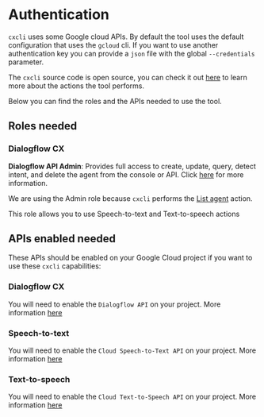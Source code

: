 # Authentication

`cxcli` uses some Google cloud APIs. By default the tool uses the default configuration that uses the `gcloud` cli. If you want to use another authentication key you can provide a `json` file with the global `--credentials` parameter.

The `cxcli` source code is open source, you can check it out [here](https://github.com/xavidop/dialogflow-cx-cli) to learn more about the actions the tool performs.

Below you can find the roles and the APIs needed to use the tool.

## Roles needed

### Dialogflow CX

**Dialogflow API Admin**: Provides full access to create, update, query, detect intent, and delete the agent from the console or API. Click [here](https://cloud.google.com/dialogflow/cx/docs/concept/access-control) for more information.

We are using the Admin role because `cxcli` performs the [List agent](https://cloud.google.com/dialogflow/cx/docs/reference/rest/v3beta1/projects.locations.agents/list) action.

This role allows you to use Speech-to-text and Text-to-speech actions

## APIs enabled needed

These APIs should be enabled on your Google Cloud project if you want to use these `cxcli` capabilities:

### Dialogflow CX

You will need to enable the `Dialogflow API` on your project. More information [here](https://cloud.google.com/dialogflow/cx/docs)

### Speech-to-text

You will need to enable the `Cloud Speech-to-Text API` on your project. More information [here](https://cloud.google.com/speech-to-text/docs/transcribe-api)

### Text-to-speech

You will need to enable the `Cloud Text-to-Speech API` on your project. More information [here](https://cloud.google.com/text-to-speech/docs/apis)

